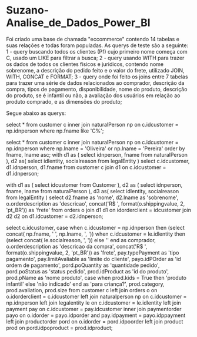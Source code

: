 # Suzano-Analise_de_Dados_Power_BI

Foi criado uma base de chamada "eccommerce" contendo 14 tabelas e suas relações e todas foram populadas.
As querys de teste são a seguinte:
1 - query buscando todos os clientes (Pf) cujo primeiro nome começa com C, usado um LIKE para filtrar a busca;
2 - query usando WITH para trazer os dados de todos os clientes fisicos e juridicos, contendo nome sobrenome, a descrição do pedido feito e o valor do frete, utilizado JOIN, WITH, CONCAT e FORMAT;
3 - query onde foi feito os joins entre 7 tabelas para trazer uma série de dados relacionados ao comprador, descrição da compra, tipos de pagamento, disponibilidade, nome do  produto, descrição do produto, se é infantil ou não, a avaliação dos usuários em relação ao produto comprado, e as dimensões do produto;

Segue abaixo as querys:

select * from customer c inner join naturalPerson np on c.idcustomer = np.idnperson where np.fname like 'C%';


select * from customer c inner join naturalPerson np on c.idcustomer = np.idnperson where np.lname = 'Oliveira' or np.lname = 'Pereira' order by fname, lname asc;
with	d1 as (
	select idnperson, fname from naturalPerson
    ),	d2 as(
    select idlentity, socialreason from legalEntity
    )
select c.idcustomer, d1.idnperson, d1.fname from customer c join d1 on c.idcustomer = d1.idnperson;



with	d1 as (
	select idcustomer from Customer
    ),
		d2 as (
	select idnperson, fname, lname from naturalPerson
    ),	d3 as(
    select idlentity, socialreason from legalEntity
    )
select d2.fname as 'nome', d2.lname as 'sobrenome', o.orderdescription as 'descricao', concat('R$ ', format(o.shippingvalue, 2, 'pt_BR')) as 'frete'
from orders o 
join d1 d1 on idorderclient = idcustomer
join d2 d2 on d1.idcustomer = d2.idnperson;


select 
		c.idcustomer, 
		case 
			when c.idcustomer = np.idnperson
				then (select concat( np.fname, ' ', np.lname, ', '))
			when c.idcustomer = le.idlentity
				then (select concat( le.socialreason, ', '))
			else ''
        end as comprador,
        o.orderdescription as 'descricao da compra',
        concat('R$ ', format(o.shippingvalue, 2, 'pt_BR')) as 'frete',
		pay.typePayment as 'tipo pagamento',
		pay.limitAvaliable as 'limite do cliente',
        payo.idPOrder as 'id ordem de pagamento',
		pord.poQuantity as 'quantidade pedido',
		pord.poStatus as 'status pedido',
        prod.idProduct as 'id do produto',
		prod.pName as 'nome produto',
		case when prod.kids = True then 'produto infantil' else 'não indicado' end as 'para criança?',
		prod.category,
		prod.avaliation,
		prod.size
from customer c
left join orders o on o.idorderclient = c.idcustomer
left join naturalperson np on c.idcustomer = np.idnperson
left join legalentity le on c.idcustomer = le.idlentity
left join payment pay on c.idcustomer = pay.idcustomer
inner join paymentorder payo on o.idorder = payo.idporder and pay.idpayment = payo.idppayment
left join productorder pord on o.idorder = pord.idpoorder
left join product prod on pord.idpoproduct = prod.idproduct;
